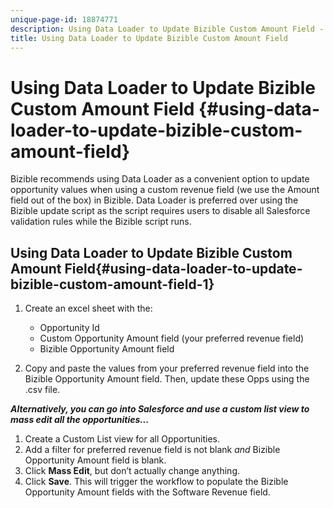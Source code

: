 ```yaml
---
unique-page-id: 18874771
description: Using Data Loader to Update Bizible Custom Amount Field - Bizible - Product Documentation
title: Using Data Loader to Update Bizible Custom Amount Field
---
```


# Using Data Loader to Update Bizible Custom Amount Field {#using-data-loader-to-update-bizible-custom-amount-field}

Bizible recommends using Data Loader as a convenient option to update opportunity values when using a custom revenue field (we use the Amount field out of the box) in Bizible. Data Loader is preferred over using the Bizible update script as the script requires users to disable all Salesforce validation rules while the Bizible script runs.

## Using Data Loader to Update Bizible Custom Amount Field{#using-data-loader-to-update-bizible-custom-amount-field-1}

1. Create an excel sheet with the:

    * Opportunity Id
    * Custom Opportunity Amount field (your preferred revenue field)
    * Bizible Opportunity Amount field

1. Copy and paste the values from your preferred revenue field into the Bizible Opportunity Amount field. Then, update these Opps using the .csv file.

***Alternatively, you can go into Salesforce and use a custom list view to mass edit all the opportunities...***

1. Create a Custom List view for all Opportunities.
1. Add a filter for preferred revenue field is not blank *and* Bizible Opportunity Amount field is blank.
1. Click **Mass Edit**, but don’t actually change anything.
1. Click **Save**. This will trigger the workflow to populate the Bizible Opportunity Amount fields with the Software Revenue field.

